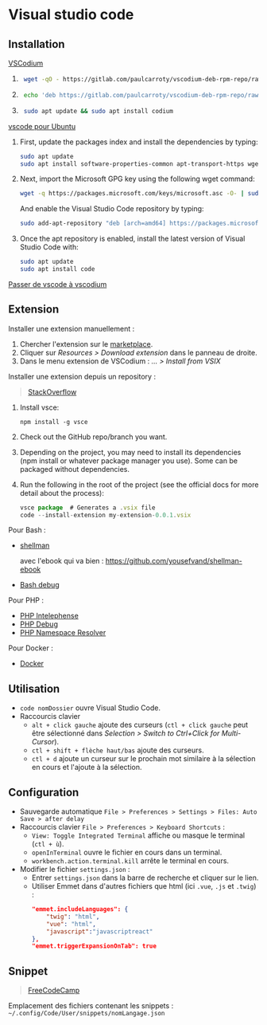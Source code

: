 # Visual studio code

## Installation

[VSCodium](https://vscodium.com/)
1. ```bash
    wget -qO - https://gitlab.com/paulcarroty/vscodium-deb-rpm-repo/raw/master/pub.gpg | sudo apt-key add -
    ```

1. ```bash
    echo 'deb https://gitlab.com/paulcarroty/vscodium-deb-rpm-repo/raw/repos/debs/ vscodium main' | sudo tee --append /etc/apt/sources.list.d/vscodium.list
    ```

1. ```bash
    sudo apt update && sudo apt install codium
    ```

[vscode pour Ubuntu](https://linuxize.com/post/how-to-install-visual-studio-code-on-ubuntu-18-04/)

1. First, update the packages index and install the dependencies by typing:

    ```bash
    sudo apt update
    sudo apt install software-properties-common apt-transport-https wget
    ```

2. Next, import the Microsoft GPG key using the following wget command:

    ```bash
    wget -q https://packages.microsoft.com/keys/microsoft.asc -O- | sudo apt-key add -
    ```

    And enable the Visual Studio Code repository by typing:

    ```bash
    sudo add-apt-repository "deb [arch=amd64] https://packages.microsoft.com/repos/vscode stable main"
    ```

3. Once the apt repository is enabled, install the latest version of Visual Studio Code with:

    ```bash
    sudo apt update
    sudo apt install code
    ```

[Passer de vscode à vscodium](https://dev.to/0xdonut/why-and-how-you-should-to-migrate-from-visual-studio-code-to-vscodium-j7d)

## Extension

Installer une extension manuellement :

1. Chercher l'extension sur le [marketplace](https://marketplace.visualstudio.com/VSCode).
1. Cliquer sur *Resources > Download extension* dans le panneau de droite.
1. Dans le menu extension de VSCodium : *... > Install from VSIX*

Installer une extension depuis un repository :

> [StackOverflow](https://stackoverflow.com/questions/50714638/install-extension-from-a-specific-repo-branch-on-github)

1. Install vsce:

    ```
    npm install -g vsce
    ```

1. Check out the GitHub repo/branch you want.

1. Depending on the project, you may need to install its dependencies (npm install or whatever package manager you use). Some can be packaged without dependencies.

1. Run the following in the root of the project (see the official docs for more detail about the process):

    ```js
    vsce package  # Generates a .vsix file
    code --install-extension my-extension-0.0.1.vsix
    ```


Pour Bash :
- [shellman](https://marketplace.visualstudio.com/items?itemName=Remisa.shellman)
    
    avec l'ebook qui va bien : https://github.com/yousefvand/shellman-ebook
- [Bash debug](https://github.com/rogalmic/vscode-bash-debug)

Pour PHP :
- [PHP Intelephense](https://github.com/bmewburn/vscode-intelephense)
- [PHP Debug](https://github.com/felixfbecker/vscode-php-debug)
- [PHP Namespace Resolver](https://github.com/MehediDracula/PHP-Namespace-Resolver)

Pour Docker :
- [Docker](https://github.com/microsoft/vscode-docker)

## Utilisation

* `code nomDossier` ouvre Visual Studio Code.
* Raccourcis clavier
    * `alt + click gauche` ajoute des curseurs (`ctl + click gauche` peut être sélectionné dans *Selection > Switch to Ctrl+Click for Multi-Cursor*).
    * `ctl + shift + flèche haut/bas` ajoute des curseurs.
    * `ctl + d` ajoute un curseur sur le prochain mot similaire à la sélection en cours et l'ajoute à la sélection.

## Configuration

* Sauvegarde automatique `File > Preferences > Settings > Files: Auto Save > after delay`
* Raccourcis clavier `File > Preferences > Keyboard Shortcuts` :
    * `View: Toggle Integrated Terminal` affiche ou masque le terminal (`ctl + ù`).
    * `openInTerminal` ouvre le fichier en cours dans un terminal.
    * `workbench.action.terminal.kill` arrête le terminal en cours.
* Modifier le fichier `settings.json` :
    * Entrer `settings.json` dans la barre de recherche et cliquer sur le lien.
    * Utiliser Emmet dans d'autres fichiers que html (ici `.vue`, `.js` et `.twig`) :
        ```json
        "emmet.includeLanguages": {
            "twig": "html",
            "vue": "html",
            "javascript":"javascriptreact"
        },
        "emmet.triggerExpansionOnTab": true
        ```

## Snippet

> [FreeCodeCamp](https://www.freecodecamp.org/news/definitive-guide-to-snippets-visual-studio-code/)

Emplacement des fichiers contenant les snippets : `~/.config/Code/User/snippets/nomLangage.json`